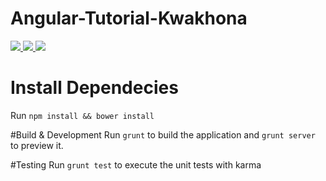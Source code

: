 
# Angular-Tutorial-Kwakhona
<a href="https://codeclimate.com/repos/57ce703301fd9b40900046da/feed">
    <img src="https://codeclimate.com/repos/57ce703301fd9b40900046da/badges/6bce11bb2f448d52c4e4/gpa.svg" />
</a>

<a href="https://codeclimate.com/repos/57ce703301fd9b40900046da/coverage">
    <img src="https://codeclimate.com/repos/57ce703301fd9b40900046da/badges/6bce11bb2f448d52c4e4/coverage.svg" />
</a>

<a href="https://codeclimate.com/repos/57ce703301fd9b40900046da/feed">
    <img src="https://codeclimate.com/repos/57ce703301fd9b40900046da/badges/6bce11bb2f448d52c4e4/issue_count.svg" />
</a>


# Install Dependecies
Run `npm install && bower install`

#Build & Development
Run `grunt` to build the application and `grunt server` to preview it.

#Testing
Run `grunt test` to execute the unit tests with karma
